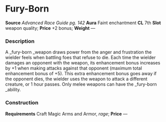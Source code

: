 ﻿---
name: "Fury-Born"
type: "weapon_quality"
price: "+2 bonus"
description: |
  "A _fury-born _weapon draws power from the anger and frustration the wielder feels when battling foes that refuse to die. Each time the wielder damages an opponent with the weapon, its enhancement bonus increases by +1 when making attacks against that opponent (maximum total enhancement bonus of +5). This extra enhancement bonus goes away if the opponent dies, the wielder uses the weapon to attack a different creature, or 1 hour passes. Only melee weapons can have the _fury-born _ability."
---

# Fury-Born

**Source** _Advanced Race Guide pg. 142_
**Aura** Faint enchantment **CL** 7th
**Slot** weapon quality; **Price** +2 bonus; **Weight** —

### Description

A _fury-born _weapon draws power from the anger and frustration the wielder feels when battling foes that refuse to die. Each time the wielder damages an opponent with the weapon, its enhancement bonus increases by +1 when making attacks against that opponent (maximum total enhancement bonus of +5). This extra enhancement bonus goes away if the opponent dies, the wielder uses the weapon to attack a different creature, or 1 hour passes. Only melee weapons can have the _fury-born _ability.

### Construction

**Requirements** Craft Magic Arms and Armor, _rage_; **Price** —